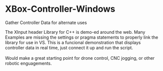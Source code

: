 # XBox-Controller-Windows
Gather Controller Data for alternate uses

The XInput header Library for C++ is demo-ed around the web.  Many Examples are missing the settings or pragma statements to properly link the library for use in VS.  This is a funcional demonstration that displays controller data in real time, just connect it up and run the script.<br><br>
Would make a great starting point for drone control, CNC jogging, or other robotic enguagements.
